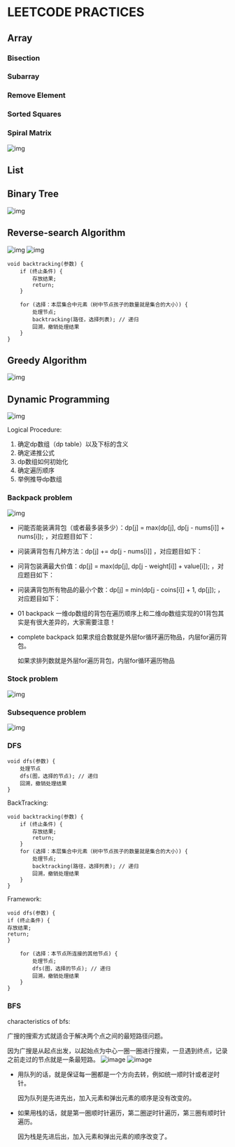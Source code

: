 # LEETCODE PRACTICES


## Array

### Bisection

### Subarray

### Remove Element

### Sorted Squares

### Spiral Matrix

![img](https://code-thinking-1253855093.file.myqcloud.com/pics/20220922102236.png)

## List

## Binary Tree

![img](https://camo.githubusercontent.com/3fd14087ae6ed14819b3ee6443ed5125161da981dbb8f2b48c10887cd9a5cfb7/68747470733a2f2f696d672d626c6f672e6373646e696d672e636e2f32303231303231393139303830393435312e706e67)

## Reverse-search Algorithm

![img](https://camo.githubusercontent.com/1531017a62378c14e8731434dbd48ad05a8336606ea72927416ee87191e2bd0e/68747470733a2f2f696d672d626c6f672e6373646e696d672e636e2f32303231303231393139323035303636362e706e67)
![img](https://code-thinking-1253855093.file.myqcloud.com/pics/20210130173631174.png)
```
void backtracking(参数) {
    if (终止条件) {
        存放结果;
        return;
    }

    for (选择：本层集合中元素（树中节点孩子的数量就是集合的大小）) {
        处理节点;
        backtracking(路径，选择列表); // 递归
        回溯，撤销处理结果
    }
}

```
## Greedy Algorithm

![img](https://camo.githubusercontent.com/a77a640405ca924ee1a18028fef3c05c21c15df33f1d91852a3f9f64d37b7366/68747470733a2f2f636f64652d7468696e6b696e672d313235333835353039332e66696c652e6d7971636c6f75642e636f6d2f706963732f32303231303931373130343331352e706e67)

## Dynamic Programming

![img](https://camo.githubusercontent.com/173c771640343e8fd7c0429d56f7fbd1d02bfef90c0bd1d409df945fe668ff79/68747470733a2f2f636f64652d7468696e6b696e672e63646e2e626365626f732e636f6d2f706963732fe58aa8e68081e8a784e588922de680bbe7bb93e5a4a7e7bab2312e6a7067)

Logical Procedure:

1. 确定dp数组（dp table）以及下标的含义
2. 确定递推公式
3. dp数组如何初始化
4. 确定遍历顺序
5. 举例推导dp数组

### Backpack problem

![img](https://camo.githubusercontent.com/a671fd4e891752c2b447ec882cd8bf075e1f603122964fde0797c22cc80da5bf/68747470733a2f2f636f64652d7468696e6b696e672e63646e2e626365626f732e636f6d2f706963732fe58aa8e68081e8a784e588922de8838ce58c85e997aee9a298e680bbe7bb932e706e67)

- 问能否能装满背包（或者最多装多少）：dp[j] = max(dp[j], dp[j - nums[i]] + nums[i]); ，对应题目如下：

- 问装满背包有几种方法：dp[j] += dp[j - nums[i]] ，对应题目如下：

- 问背包装满最大价值：dp[j] = max(dp[j], dp[j - weight[i]] + value[i]); ，对应题目如下：

- 问装满背包所有物品的最小个数：dp[j] = min(dp[j - coins[i]] + 1, dp[j]); ，对应题目如下：

- 01 backpack
  一维dp数组的背包在遍历顺序上和二维dp数组实现的01背包其实是有很大差异的，大家需要注意！

- complete backpack
  如果求组合数就是外层for循环遍历物品，内层for遍历背包。

  如果求排列数就是外层for遍历背包，内层for循环遍历物品

### Stock problem

![img](https://camo.githubusercontent.com/006c670b6d92f56c90ef5de18883717ceff43526f28e40c82a77e017b1f30cee/68747470733a2f2f636f64652d7468696e6b696e672e63646e2e626365626f732e636f6d2f706963732fe882a1e7a5a8e997aee9a298e680bbe7bb932e6a7067)

### Subsequence problem

![img](https://camo.githubusercontent.com/8766139b53670fa351812ce4d6208914c614e5417026e15dff36802f59dbc86e/68747470733a2f2f636f64652d7468696e6b696e672e63646e2e626365626f732e636f6d2f706963732fe58aa8e68081e8a784e588922de5ad90e5ba8fe58897e997aee9a298e680bbe7bb932e6a7067)

### DFS

```
void dfs(参数) {
    处理节点
    dfs(图，选择的节点); // 递归
    回溯，撤销处理结果
}
```
BackTracking: 

```
void backtracking(参数) {
    if (终止条件) {
        存放结果;
        return;
    }
    for (选择：本层集合中元素（树中节点孩子的数量就是集合的大小）) {
        处理节点;
        backtracking(路径，选择列表); // 递归
        回溯，撤销处理结果
    }
}

```
Framework:

```
void dfs(参数) {
if (终止条件) {
存放结果;
return;
}

    for (选择：本节点所连接的其他节点) {
        处理节点;
        dfs(图，选择的节点); // 递归
        回溯，撤销处理结果
    }
}

```
### BFS

characteristics of bfs:

广搜的搜索方式就适合于解决两个点之间的最短路径问题。

因为广搜是从起点出发，以起始点为中心一圈一圈进行搜索，一旦遇到终点，记录之前走过的节点就是一条最短路。
![image](https://code-thinking-1253855093.file.myqcloud.com/pics/20220825102653.png)
![image](https://code-thinking-1253855093.file.myqcloud.com/pics/20220825103900.png)

- 用队列的话，就是保证每一圈都是一个方向去转，例如统一顺时针或者逆时针。

  因为队列是先进先出，加入元素和弹出元素的顺序是没有改变的。

- 如果用栈的话，就是第一圈顺时针遍历，第二圈逆时针遍历，第三圈有顺时针遍历。

  因为栈是先进后出，加入元素和弹出元素的顺序改变了。